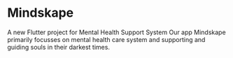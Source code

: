 # Mindskape

A new Flutter project for Mental Health Support System
Our app Mindskape primarily focusses on mental health care system and supporting and guiding souls in their darkest times.
